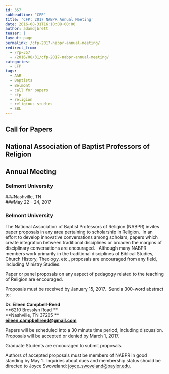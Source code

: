 ```yaml
---
id: 357
subheadline: "CFP"
title: 'CFP: 2017 NABPR Annual Meeting'
date: 2016-08-31T16:10:08+00:00
author: adamdjbrett
teaser: |
layout: page
permalink: /cfp-2017-nabpr-annual-meeting/
redirect_from:
  - /?p=357
  - /2016/08/31/cfp-2017-nabpr-annual-meeting/
categories:
  - CFP
tags:
  - AAR
  - Baptists
  - Belmont
  - call for papers
  - cfp
  - religion
  - religious studies
  - SBL
---
```

## Call for Papers  
## National Association of Baptist Professors of Religion  
## Annual Meeting  
### Belmont University  
###Nashville, TN  
###May 22 – 24, 2017
### Belmont University

The National Association of Baptist Professors of Religion (NABPR) invites paper proposals in any area pertaining to scholarship in Religion.  In an effort to develop innovative conversations among scholars, papers which create integration between traditional disciplines or broaden the margins of disciplinary conversations are encouraged.   Although many NABPR members work primarily in the traditional disciplines of Biblical Studies, Church History, Theology, etc., proposals are encouraged from any field, including Ministry Studies.

Paper or panel proposals on any aspect of pedagogy related to the teaching of Religion are encouraged.

Proposals must be received by January 15, 2017.  Send a 300-word abstract to:

**Dr. Eileen Campbell-Reed**  
**6210 Bresslyn Road **  
**Nashville, TN 37205 **  
**<eileen.campbellreed@gmail.com>**

Papers will be scheduled into a 30 minute time period, including discussion.  
Proposals will be accepted or denied by March 1, 2017.

Graduate Students are encouraged to submit proposals.

Authors of accepted proposals must be members of NABPR in good standing by May 1.  Inquiries about dues and membership status should be directed to Joyce Swoveland: joyce_swoveland@baylor.edu.
